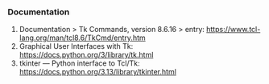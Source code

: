 ### Documentation

1. Documentation > Tk Commands, version 8.6.16 > entry: https://www.tcl-lang.org/man/tcl8.6/TkCmd/entry.htm
2. Graphical User Interfaces with Tk: https://docs.python.org/3/library/tk.html
3. tkinter — Python interface to Tcl/Tk: https://docs.python.org/3.13/library/tkinter.html